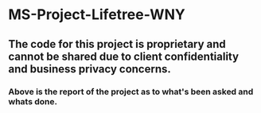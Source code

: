 # MS-Project-Lifetree-WNY

## The code for this project is proprietary and cannot be shared due to client confidentiality and business privacy concerns.

### Above is the report of the project as to what's been asked and whats done.
